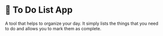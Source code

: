 # 📖 To Do List App 

A tool that helps to organize your day. It simply lists the things that you need to do and allows you to mark them as complete.
